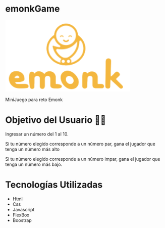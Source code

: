 # emonkGame
![logo](./public/img/logo.png)

MiniJuego para reto Emonk

# Objetivo del Usuario 🙋🏼

 Ingresar un número del 1 al 10.

Si tu número elegido corresponde a un número par, gana el jugador que tenga un número más alto

Si tu número elegido corresponde a un número impar, gana el jugador que tenga un número más bajo. 

# Tecnologías Utilizadas

- Html
- Css
- Javascript
- FlexBox
- Boostrap


